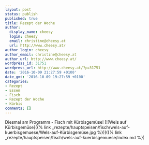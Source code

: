 ```yaml
---
layout: post
status: publish
published: true
title: Rezept der Woche
author:
  display_name: cheesy
  login: cheesy
  email: christine@cheesy.at
  url: http://www.cheesy.at/
author_login: cheesy
author_email: christine@cheesy.at
author_url: http://www.cheesy.at/
wordpress_id: 31751
wordpress_url: http://www.cheesy.at/?p=31751
date: '2016-10-09 21:27:59 +0100'
date_gmt: '2016-10-09 19:27:59 +0100'
categories:
- Rezept
- Essen
- Fisch
- Rezept der Woche
- Kürbis
comments: []
---
```

Diesmal am Programm - Fisch mit Kürbisgemüse!
[![Wels auf Kürbisgemüse]({% link _rezepte/hauptspeisen/fisch/wels-auf-kuerbisgemuese/Wels-auf-Kürbisgemüse.jpg %})]({% link _rezepte/hauptspeisen/fisch/wels-auf-kuerbisgemuese/index.md %})
